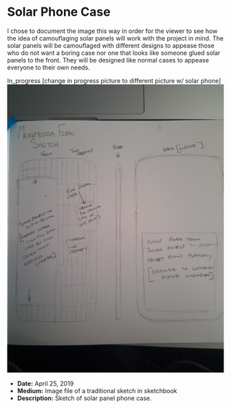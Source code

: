 # Solar Phone Case

I chose to document the image this way in order for the viewer to see how the idea of camouflaging solar panels will work with the project in mind. The solar panels will be camouflaged with different designs to appease those who do not want a boring case nor one that looks like someone glued solar panels to the front. They will be designed like normal cases to appease everyone to their own needs.

In_progress [change in progress picture to different picture w/ solar phone]
![progress pic](In_Progress.jpg)
- **Date:** April 25, 2019
- **Medium:** Image file of a traditional sketch in sketchbook
- **Description:** Sketch of solar panel phone case.

